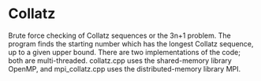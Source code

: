 # Collatz
Brute force checking of Collatz sequences or the 3n+1 problem. The program finds the starting number which has the longest Collatz sequence, up to a given upper bound.
There are two implementations of the code; both are multi-threaded. collatz.cpp uses the shared-memory library OpenMP, and mpi_collatz.cpp uses the distributed-memory library MPI.
